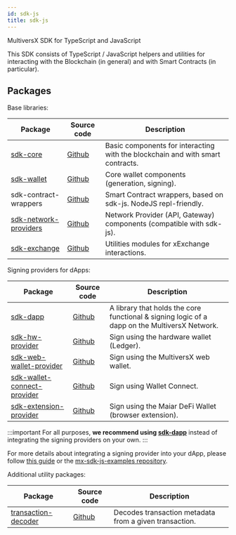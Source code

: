 ```yaml
---
id: sdk-js
title: sdk-js
---
```


[comment]: # (mx-abstract)

MultiversX SDK for TypeScript and JavaScript

This SDK consists of TypeScript / JavaScript helpers and utilities for interacting with the Blockchain (in general) and with Smart Contracts (in particular).

[comment]: # (mx-context-auto)

## Packages

Base libraries:

| Package                                                                                  | Source code                                                         | Description                                                                    |
|------------------------------------------------------------------------------------------|---------------------------------------------------------------------|--------------------------------------------------------------------------------|
| [sdk-core](https://www.npmjs.com/package/@multiversx/sdk-core)                           | [Github](https://github.com/multiversx/mx-sdk-js-core)              | Basic components for interacting with the blockchain and with smart contracts. |
| [sdk-wallet](https://www.npmjs.com/package/@multiversx/sdk-wallet)                       | [Github](https://github.com/multiversx/mx-sdk-js-wallet)            | Core wallet components (generation, signing).                                  |
| sdk-contract-wrappers                                                                    | [Github](https://github.com/multiversx/mx-sdk-js-contract-wrappers) | Smart Contract wrappers, based on sdk-js. NodeJS repl-friendly.                |
| [sdk-network-providers](https://www.npmjs.com/package/@multiversx/sdk-network-providers) | [Github](https://github.com/multiversx/mx-sdk-js-network-providers) | Network Provider (API, Gateway) components (compatible with sdk-js).           |
| [sdk-exchange](https://www.npmjs.com/package/@multiversx/sdk-exchange)                   | [Github](https://github.com/multiversx/mx-sdk-js-exchange)          | Utilities modules for xExchange interactions.                                  |

Signing providers for dApps:

| Package                                                                                          | Source code                                                               | Description                                                                                   |
|--------------------------------------------------------------------------------------------------|---------------------------------------------------------------------------|-----------------------------------------------------------------------------------------------|
| [sdk-dapp](https://www.npmjs.com/package/@multiversx/sdk-dapp)                                   | [Github](https://github.com/multiversx/mx-sdk-dapp)                       | A library that holds the core functional & signing logic of a dapp on the MultiversX Network. |
| [sdk-hw-provider](https://www.npmjs.com/package/@multiversx/sdk-hw-provider)                     | [Github](https://github.com/multiversx/mx-sdk-js-hw-provider)             | Sign using the hardware wallet (Ledger).                                                      |
| [sdk-web-wallet-provider](https://www.npmjs.com/package/@multiversx/sdk-web-wallet-provider)     | [Github](https://github.com/multiversx/mx-sdk-js-web-wallet-provider)     | Sign using the MultiversX web wallet.                                                         |
| [sdk-wallet-connect-provider](https://www.npmjs.com/package/@multiversx/sdk-web-wallet-provider) | [Github](https://github.com/multiversx/mx-sdk-js-wallet-connect-provider) | Sign using Wallet Connect.                                                                    |
| [sdk-extension-provider](https://www.npmjs.com/package/@multiversx/sdk-extension-provider)       | [Github](https://github.com/multiversx/mx-sdk-js-extension-provider)      | Sign using the Maiar DeFi Wallet (browser extension).                                         |

:::important
For all purposes, **we recommend using [sdk-dapp](/sdk-and-tools/sdk-dapp)** instead of integrating the signing providers on your own.
:::

For more details about integrating a signing provider into your dApp, please follow [this guide](/sdk-and-tools/sdk-js/sdk-js-signing-providers) or the [mx-sdk-js-examples repository](https://github.com/multiversx/mx-sdk-js-examples).

Additional utility packages:

| Package                                                                                  | Source code                                                        | Description                                            |
|------------------------------------------------------------------------------------------|--------------------------------------------------------------------|--------------------------------------------------------|
| [transaction-decoder](https://www.npmjs.com/package/@multiversx/sdk-transaction-decoder) | [Github](https://github.com/multiversx/mx-sdk-transaction-decoder) | Decodes transaction metadata from a given transaction. |
